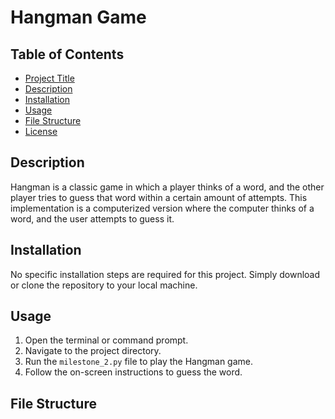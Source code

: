# Hangman Game

## Table of Contents
- [Project Title](#hangman-game)
- [Description](#description)
- [Installation](#installation)
- [Usage](#usage)
- [File Structure](#file-structure)
- [License](#license)

## Description
Hangman is a classic game in which a player thinks of a word, and the other player tries to guess that word within a certain amount of attempts. This implementation is a computerized version where the computer thinks of a word, and the user attempts to guess it.

## Installation
No specific installation steps are required for this project. Simply download or clone the repository to your local machine.

## Usage
1. Open the terminal or command prompt.
2. Navigate to the project directory.
3. Run the `milestone_2.py` file to play the Hangman game.
4. Follow the on-screen instructions to guess the word.

## File Structure
